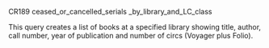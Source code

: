 CR189
<PR>
ceased_or_cancelled_serials _by_library_and_LC_class

This query creates a list of books at a specified library showing title, author, call number, year of publication and number of circs (Voyager plus Folio).
